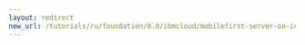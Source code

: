 ```yaml
---
layout: redirect
new_url: /tutorials/ru/foundation/8.0/ibmcloud/mobilefirst-server-on-icp/mobilefirst-appcenter-on-icp/
---
```

